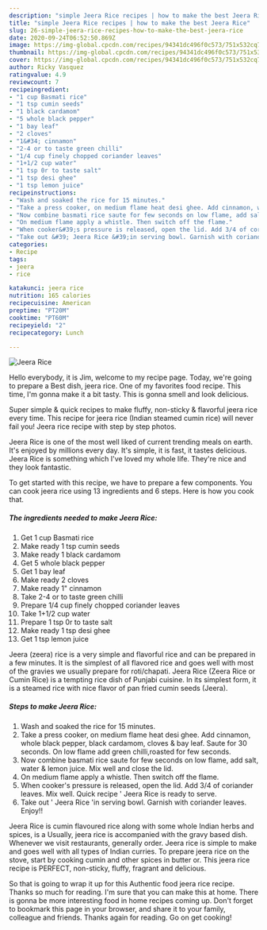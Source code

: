 ```yaml
---
description: "simple Jeera Rice recipes | how to make the best Jeera Rice"
title: "simple Jeera Rice recipes | how to make the best Jeera Rice"
slug: 26-simple-jeera-rice-recipes-how-to-make-the-best-jeera-rice
date: 2020-09-24T06:52:50.869Z
image: https://img-global.cpcdn.com/recipes/94341dc496f0c573/751x532cq70/jeera-rice-recipe-main-photo.jpg
thumbnail: https://img-global.cpcdn.com/recipes/94341dc496f0c573/751x532cq70/jeera-rice-recipe-main-photo.jpg
cover: https://img-global.cpcdn.com/recipes/94341dc496f0c573/751x532cq70/jeera-rice-recipe-main-photo.jpg
author: Ricky Vasquez
ratingvalue: 4.9
reviewcount: 7
recipeingredient:
- "1 cup Basmati rice"
- "1 tsp cumin seeds"
- "1 black cardamom"
- "5 whole black pepper"
- "1 bay leaf"
- "2 cloves"
- "1&#34; cinnamon"
- "2-4 or to taste green chilli"
- "1/4 cup finely chopped coriander leaves"
- "1+1/2 cup water"
- "1 tsp 0r to taste salt"
- "1 tsp desi ghee"
- "1 tsp lemon juice"
recipeinstructions:
- "Wash and soaked the rice for 15 minutes."
- "Take a press cooker, on medium flame heat desi ghee. Add cinnamon, whole black pepper, black cardamom, cloves &amp; bay leaf. Saute for 30 seconds. On low flame add green chilli,roasted for few seconds."
- "Now combine basmati rice saute for few seconds on low flame, add salt, water &amp; lemon juice. Mix well and close the lid."
- "On medium flame apply a whistle. Then switch off the flame."
- "When cooker&#39;s pressure is released, open the lid. Add 3/4 of coriander leaves. Mix well. Quick recipe &#39; Jeera Rice is ready to serve."
- "Take out &#39; Jeera Rice &#39;in serving bowl. Garnish with coriander leaves. Enjoy!!"
categories:
- Recipe
tags:
- jeera
- rice

katakunci: jeera rice 
nutrition: 165 calories
recipecuisine: American
preptime: "PT20M"
cooktime: "PT60M"
recipeyield: "2"
recipecategory: Lunch

---
```



![Jeera Rice](https://img-global.cpcdn.com/recipes/94341dc496f0c573/751x532cq70/jeera-rice-recipe-main-photo.jpg)

Hello everybody, it is Jim, welcome to my recipe page. Today, we're going to prepare a Best dish, jeera rice. One of my favorites food recipe. This time, I'm gonna make it a bit tasty. This is gonna smell and look delicious.

Super simple &amp; quick recipes to make fluffy, non-sticky &amp; flavorful jeera rice every time. This recipe for jeera rice (Indian steamed cumin rice) will never fail you! Jeera rice recipe with step by step photos.

Jeera Rice is one of the most well liked of current trending meals on earth. It's enjoyed by millions every day. It's simple, it is fast, it tastes delicious. Jeera Rice is something which I've loved my whole life. They're nice and they look fantastic.


To get started with this recipe, we have to prepare a few components. You can cook jeera rice using 13 ingredients and 6 steps. Here is how you cook that.

<!--inarticleads1-->

##### The ingredients needed to make Jeera Rice:

1. Get 1 cup Basmati rice
1. Make ready 1 tsp cumin seeds
1. Make ready 1 black cardamom
1. Get 5 whole black pepper
1. Get 1 bay leaf
1. Make ready 2 cloves
1. Make ready 1&#34; cinnamon
1. Take 2-4 or to taste green chilli
1. Prepare 1/4 cup finely chopped coriander leaves
1. Take 1+1/2 cup water
1. Prepare 1 tsp 0r to taste salt
1. Make ready 1 tsp desi ghee
1. Get 1 tsp lemon juice


Jeera (zeera) rice is a very simple and flavorful rice and can be prepared in a few minutes. It is the simplest of all flavored rice and goes well with most of the gravies we usually prepare for roti/chapati. Jeera Rice (Zeera Rice or Cumin Rice) is a tempting rice dish of Punjabi cuisine. In its simplest form, it is a steamed rice with nice flavor of pan fried cumin seeds (Jeera). 

<!--inarticleads2-->

##### Steps to make Jeera Rice:

1. Wash and soaked the rice for 15 minutes.
1. Take a press cooker, on medium flame heat desi ghee. Add cinnamon, whole black pepper, black cardamom, cloves &amp; bay leaf. Saute for 30 seconds. On low flame add green chilli,roasted for few seconds.
1. Now combine basmati rice saute for few seconds on low flame, add salt, water &amp; lemon juice. Mix well and close the lid.
1. On medium flame apply a whistle. Then switch off the flame.
1. When cooker&#39;s pressure is released, open the lid. Add 3/4 of coriander leaves. Mix well. Quick recipe &#39; Jeera Rice is ready to serve.
1. Take out &#39; Jeera Rice &#39;in serving bowl. Garnish with coriander leaves. Enjoy!!


Jeera Rice is cumin flavoured rice along with some whole Indian herbs and spices, is a Usually, jeera rice is accompanied with the gravy based dish. Whenever we visit restaurants, generally order. Jeera rice is simple to make and goes well with all types of Indian curries. To prepare jeera rice on the stove, start by cooking cumin and other spices in butter or. This jeera rice recipe is PERFECT, non-sticky, fluffy, fragrant and delicious. 

So that is going to wrap it up for this Authentic food jeera rice recipe. Thanks so much for reading. I'm sure that you can make this at home. There is gonna be more interesting food in home recipes coming up. Don't forget to bookmark this page in your browser, and share it to your family, colleague and friends. Thanks again for reading. Go on get cooking!
